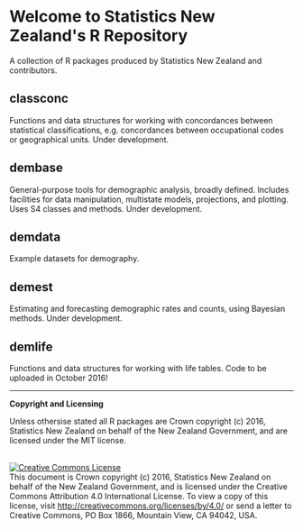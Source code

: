 # Welcome to Statistics New Zealand's R Repository

A collection of R packages produced by Statistics New Zealand and contributors.

## classconc

Functions and data structures for working with concordances between statistical classifications, e.g. concordances between  occupational codes or geographical units. Under development.

## dembase

General-purpose tools for demographic analysis, broadly defined.  Includes facilities for data manipulation, multistate models, projections, and plotting.  Uses S4 classes and methods. Under development.

## demdata

Example datasets for demography.

## demest

Estimating and forecasting demographic rates and counts, using Bayesian methods.  Under development.

## demlife

Functions and data structures for working with life tables.  Code to be uploaded in October 2016!

-----

__Copyright and Licensing__

Unless othersise stated all R packages are Crown copyright (c) 2016, Statistics New Zealand on behalf of the New Zealand Government, and are licensed under the MIT license.

<br /><a rel="license" href="http://creativecommons.org/licenses/by/4.0/"><img alt="Creative Commons License" style="border-width:0" src="https://i.creativecommons.org/l/by/4.0/88x31.png" /></a><br />This document is Crown copyright (c) 2016, Statistics New Zealand on behalf of the New Zealand Government, and is licensed under the Creative Commons Attribution 4.0 International License. To view a copy of this license, visit http://creativecommons.org/licenses/by/4.0/ or send a letter to Creative Commons, PO Box 1866, Mountain View, CA 94042, USA.
